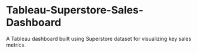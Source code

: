 # Tableau-Superstore-Sales-Dashboard
A Tableau dashboard built using Superstore dataset for visualizing key sales metrics.
